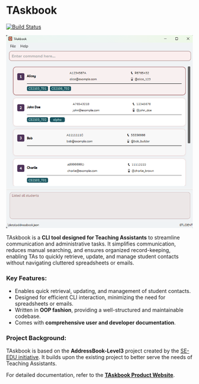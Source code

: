 # TAskbook

[![Build Status](https://github.com/AY2425S2-CS2103-F15-1/tp/workflows/Java%20CI/badge.svg)](https://github.com/AY2425S2-CS2103-F15-1/tp/actions)

![UI](docs/images/Ui.png)

TAskbook is a **CLI tool designed for Teaching Assistants** to streamline communication and administrative tasks. It simplifies communication, reduces manual searching, and ensures organized record-keeping, enabling TAs to quickly retrieve, update, and manage student contacts without navigating cluttered spreadsheets or emails.

### Key Features:
- Enables quick retrieval, updating, and management of student contacts.
- Designed for efficient CLI interaction, minimizing the need for spreadsheets or emails.
- Written in **OOP fashion**, providing a well-structured and maintainable codebase.
- Comes with **comprehensive user and developer documentation**.

### Project Background:
TAskbook is based on the **AddressBook-Level3** project created by the [SE-EDU initiative](https://se-education.org). It builds upon the existing project to better serve the needs of Teaching Assistants.

For detailed documentation, refer to the **[TAskbook Product Website](https://ay2425s2-cs2103-f15-1.github.io/tp/)**.

